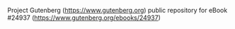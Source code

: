 Project Gutenberg (https://www.gutenberg.org) public repository for eBook #24937 (https://www.gutenberg.org/ebooks/24937)
